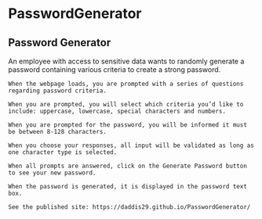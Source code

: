 # PasswordGenerator
## Password Generator 

An employee with access to sensitive data wants to randomly generate a password containing various criteria to create a strong password.


```
When the webpage loads, you are prompted with a series of questions regarding password criteria.

When you are prompted, you will select which criteria you’d like to include: uppercase, lowercase, special characters and numbers.

When you are prompted for the password, you will be informed it must be between 8-128 characters.

When you choose your responses, all input will be validated as long as one character type is selected.

When all prompts are answered, click on the Generate Password button to see your new password.

When the password is generated, it is displayed in the password text box.

See the published site: https://daddis29.github.io/PasswordGenerator/

